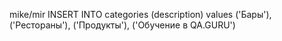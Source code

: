 mike/mir
INSERT INTO categories (description) values ('Бары'), ('Рестораны'), ('Продукты'), ('Обучение в QA.GURU')
